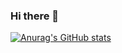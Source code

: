 ### Hi there 👋

[![Anurag's GitHub stats](https://github-readme-stats.vercel.app/api?username=ppErikaa&count_private=true&show_icons=true&theme=onedark)](https://github.com/anuraghazra/github-readme-stats)



<!--
**ppErika/ppErika** is a ✨ _special_ ✨ repository because its `README.md` (this file) appears on your GitHub profile.

Here are some ideas to get you started:

- 🔭 I’m currently working on ...
- 🌱 I’m currently learning ...
- 👯 I’m looking to collaborate on ...
- 🤔 I’m looking for help with ...
- 💬 Ask me about ...
- 📫 How to reach me: ...
- 😄 Pronouns: ...
- ⚡ Fun fact: ...
-->
